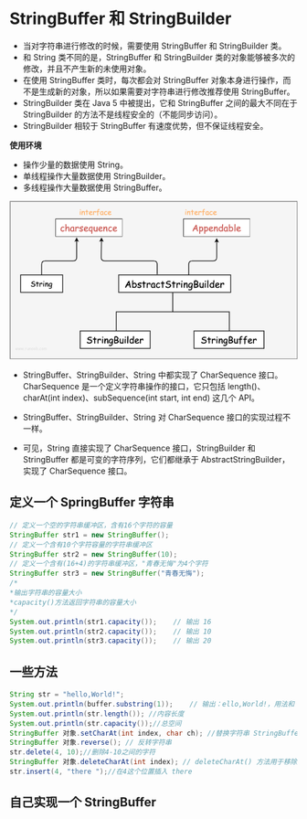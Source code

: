 # StringBuffer 和 StringBuilder

- 当对字符串进行修改的时候，需要使用 StringBuffer 和 StringBuilder 类。
- 和 String 类不同的是，StringBuffer 和 StringBuilder 类的对象能够被多次的修改，并且不产生新的未使用对象。
- 在使用 StringBuffer 类时，每次都会对 StringBuffer 对象本身进行操作，而不是生成新的对象，所以如果需要对字符串进行修改推荐使用 StringBuffer。
- StringBuilder 类在 Java 5 中被提出，它和 StringBuffer 之间的最大不同在于 StringBuilder 的方法不是线程安全的（不能同步访问）。
- StringBuilder 相较于 StringBuffer 有速度优势，但不保证线程安全。

**使用环境**

- 操作少量的数据使用 String。
- 单线程操作大量数据使用 StringBuilder。
- 多线程操作大量数据使用 StringBuffer。

![](10.StringBuffer.assets/10-1.png)

- StringBuffer、StringBuilder、String 中都实现了 CharSequence 接口。CharSequence 是一个定义字符串操作的接口，它只包括 length()、charAt(int index)、subSequence(int start, int end) 这几个 API。

- StringBuffer、StringBuilder、String 对 CharSequence 接口的实现过程不一样。
- 可见，String 直接实现了 CharSequence 接口，StringBuilder 和 StringBuffer 都是可变的字符序列，它们都继承于 AbstractStringBuilder，实现了 CharSequence 接口。

## 定义一个 SpringBuffer **字符串**

```java
// 定义一个空的字符串缓冲区，含有16个字符的容量
StringBuffer str1 = new StringBuffer();
// 定义一个含有10个字符容量的字符串缓冲区
StringBuffer str2 = new StringBuffer(10);
// 定义一个含有(16+4)的字符串缓冲区，"青春无悔"为4个字符
StringBuffer str3 = new StringBuffer("青春无悔");
/*
*输出字符串的容量大小
*capacity()方法返回字符串的容量大小
*/
System.out.println(str1.capacity());    // 输出 16
System.out.println(str2.capacity());    // 输出 10
System.out.println(str3.capacity());    // 输出 20
```

## 一些方法

```java
String str = "hello,World!";
System.out.println(buffer.substring(1));    // 输出：ello,World!，用法和 String 类的方法一致
System.out.println(str.length()); //内容长度
System.out.println(str.capacity());//总空间
StringBuffer 对象.setCharAt(int index, char ch); //替换字符串 StringBuffer 类的 setCharAt() 方法用于在字符串的指定索引位置替换一个字符。
StringBuffer 对象.reverse(); // 反转字符串
str.delete(4, 10);//删除4-10之间的字符
StringBuffer 对象.deleteCharAt(int index); // deleteCharAt() 方法用于移除序列中指定位置的字符
str.insert(4, "there ");//在4这个位置插入 there
```

## 自己实现一个 StringBuffer

